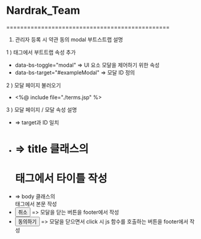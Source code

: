 # Nardrak_Team

===============================================
1. 관리자 등록 시 약관 동의 modal 부트스트랩 설명

1 ) <a> 태그에서 부트트랩 속성 추가
-  data-bs-toggle="modal" => UI 요소 모달을 제어하기 위한 속성
- data-bs-target="#exampleModal" => 모달 ID 정의

 2 ) 모달 페이지 불러오기 
 - <%@ include file="./terms.jsp" %>

3 ) 모달 페이지 / 모달 속성 설명
- <div class="modal fade" id="exampleModal" ...> => target과 ID 일치
- <h1 class="modal-title fs-5" id="exampleModalLabel">
   => title 클래스의 <h1> 태그에서 타이틀 작성
- <div class="modal-body">
   => body 클래스의 <div> 태그에서 본문 작성
- <button type="button" class="btn btn-secondary" data-bs-dismiss="modal">취소</button>
   => 모달을 닫는 버튼을 footer에서 작성
-  <button type="button" class="btn btn-primary" data-bs-dismiss="modal" onclick="terms_chk(1)">동의하기</button>
   => 모달을 닫으면서 click 시 js 함수를 호출하는 버튼을 footer에서 작성